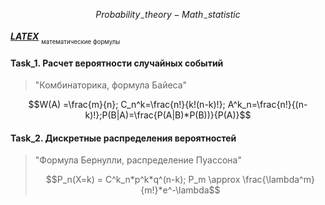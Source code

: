 $$Probability_-theory - Math_-statistic$$

[*__LATEX__*](https://teletype.in/@dt_analytic/a1Ti2mtYooK)
<sub><sub>математические формулы</sub></sub>

#### Task_1. Расчет вероятности случайных событий
>"Комбинаторика, формула Байеса"<p>

$$W(A) =\frac{m}{n}; C_n^k=\frac{n!}{k!(n-k)!}; A^k_n=\frac{n!}{(n-k)!};P(B|A)=\frac{P(A|B)*P(B))}{P(A)}$$

#### Task_2. Дискретные распределения вероятностей
>"Формула Бернулли, распределение Пуассона"<p>
$$P_n(X=k) = C^k_n*p^k*q^(n-k); P_m \approx \frac{\lambda^m}{m!}*e^-\lambda$$